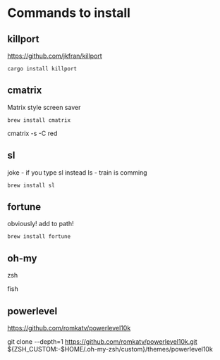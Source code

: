 # Commands to install

## killport

https://github.com/jkfran/killport

```shell
cargo install killport
```

## cmatrix

Matrix style screen saver

```shell
brew install cmatrix
```
cmatrix -s -C red

## sl

joke - if you type sl instead ls - train is comming


```shell
brew install sl
```

## fortune

obviously! add to path!

```shell
brew install fortune
```


## oh-my
zsh

fish


## powerlevel

https://github.com/romkatv/powerlevel10k


git clone --depth=1 https://github.com/romkatv/powerlevel10k.git ${ZSH_CUSTOM:-$HOME/.oh-my-zsh/custom}/themes/powerlevel10k





